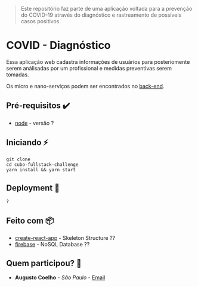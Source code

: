 > Este repositório faz parte de uma aplicação voltada para a prevenção do COVID-19 através do diagnóstico e rastreamento de possíveis casos positivos.

# COVID - Diagnóstico

Essa aplicação web cadastra informações de usuários para posteriomente serem análisadas por um profissional e medidas preventivas serem tomadas.

Os micro e nano-serviços  podem ser encontrados no [back-end](https://github.com/cordeiro2020/covid-back).

## Pré-requisitos :heavy_check_mark:

* [node](https://nodejs.org/en/) - versão ?

## Iniciando :zap:
    git clone 
    cd cubo-fullstack-challenge
    yarn install && yarn start

## Deployment :rocket:

    ?

## Feito com :package:

* [create-react-app](https://github.com/facebook/create-react-app) - Skeleton Structure ??
* [firebase](https://www.npmjs.com/package/firebase) - NoSQL Database ??

## Quem participou? :busts_in_silhouette:

* **Augusto Coelho** - *São Paulo* - [Email](mailto:augustocoelhohenriques@gmail.com.br)
